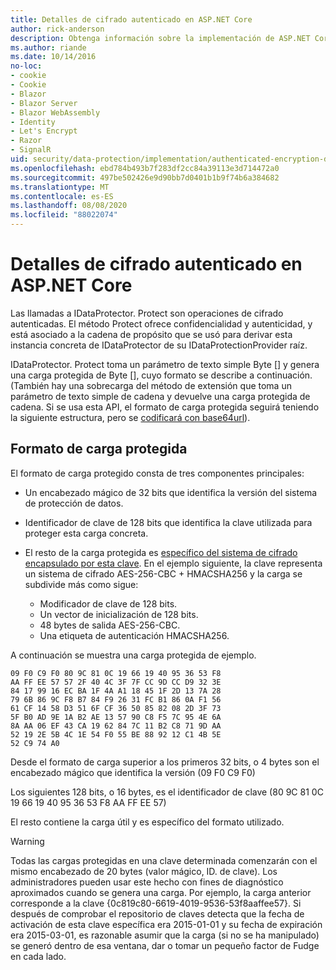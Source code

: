 ```yaml
---
title: Detalles de cifrado autenticado en ASP.NET Core
author: rick-anderson
description: Obtenga información sobre la implementación de ASP.NET Core el cifrado autenticado de protección de datos.
ms.author: riande
ms.date: 10/14/2016
no-loc:
- cookie
- Cookie
- Blazor
- Blazor Server
- Blazor WebAssembly
- Identity
- Let's Encrypt
- Razor
- SignalR
uid: security/data-protection/implementation/authenticated-encryption-details
ms.openlocfilehash: ebd784b493b7f283df2cc84a39113e3d714472a0
ms.sourcegitcommit: 497be502426e9d90bb7d0401b1b9f74b6a384682
ms.translationtype: MT
ms.contentlocale: es-ES
ms.lasthandoff: 08/08/2020
ms.locfileid: "88022074"
---
```

# <a name="authenticated-encryption-details-in-aspnet-core"></a>Detalles de cifrado autenticado en ASP.NET Core

<a name="data-protection-implementation-authenticated-encryption-details"></a>

Las llamadas a IDataProtector. Protect son operaciones de cifrado autenticadas. El método Protect ofrece confidencialidad y autenticidad, y está asociado a la cadena de propósito que se usó para derivar esta instancia concreta de IDataProtector de su IDataProtectionProvider raíz.

IDataProtector. Protect toma un parámetro de texto simple Byte [] y genera una carga protegida de Byte [], cuyo formato se describe a continuación. (También hay una sobrecarga del método de extensión que toma un parámetro de texto simple de cadena y devuelve una carga protegida de cadena. Si se usa esta API, el formato de carga protegida seguirá teniendo la siguiente estructura, pero se [codificará con base64url](https://tools.ietf.org/html/rfc4648#section-5)).

## <a name="protected-payload-format"></a>Formato de carga protegida

El formato de carga protegido consta de tres componentes principales:

* Un encabezado mágico de 32 bits que identifica la versión del sistema de protección de datos.

* Identificador de clave de 128 bits que identifica la clave utilizada para proteger esta carga concreta.

* El resto de la carga protegida es [específico del sistema de cifrado encapsulado por esta clave](xref:security/data-protection/implementation/subkeyderivation#data-protection-implementation-subkey-derivation). En el ejemplo siguiente, la clave representa un sistema de cifrado AES-256-CBC + HMACSHA256 y la carga se subdivide más como sigue:
  * Modificador de clave de 128 bits.
  * Un vector de inicialización de 128 bits.
  * 48 bytes de salida AES-256-CBC.
  * Una etiqueta de autenticación HMACSHA256.

A continuación se muestra una carga protegida de ejemplo.

```
09 F0 C9 F0 80 9C 81 0C 19 66 19 40 95 36 53 F8
AA FF EE 57 57 2F 40 4C 3F 7F CC 9D CC D9 32 3E
84 17 99 16 EC BA 1F 4A A1 18 45 1F 2D 13 7A 28
79 6B 86 9C F8 B7 84 F9 26 31 FC B1 86 0A F1 56
61 CF 14 58 D3 51 6F CF 36 50 85 82 08 2D 3F 73
5F B0 AD 9E 1A B2 AE 13 57 90 C8 F5 7C 95 4E 6A
8A AA 06 EF 43 CA 19 62 84 7C 11 B2 C8 71 9D AA
52 19 2E 5B 4C 1E 54 F0 55 BE 88 92 12 C1 4B 5E
52 C9 74 A0
```

Desde el formato de carga superior a los primeros 32 bits, o 4 bytes son el encabezado mágico que identifica la versión (09 F0 C9 F0)

Los siguientes 128 bits, o 16 bytes, es el identificador de clave (80 9C 81 0C 19 66 19 40 95 36 53 F8 AA FF EE 57)

El resto contiene la carga útil y es específico del formato utilizado.

> [!WARNING]
> Todas las cargas protegidas en una clave determinada comenzarán con el mismo encabezado de 20 bytes (valor mágico, ID. de clave). Los administradores pueden usar este hecho con fines de diagnóstico aproximados cuando se genera una carga. Por ejemplo, la carga anterior corresponde a la clave {0c819c80-6619-4019-9536-53f8aaffee57}. Si después de comprobar el repositorio de claves detecta que la fecha de activación de esta clave específica era 2015-01-01 y su fecha de expiración era 2015-03-01, es razonable asumir que la carga (si no se ha manipulado) se generó dentro de esa ventana, dar o tomar un pequeño factor de Fudge en cada lado.
